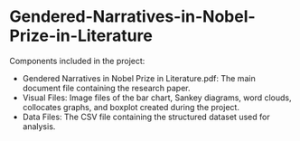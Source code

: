 # Gendered-Narratives-in-Nobel-Prize-in-Literature
Components included in the project: 
* Gendered Narratives in Nobel Prize in Literature.pdf: The main document file containing the research paper.
* Visual Files: Image files of the bar chart, Sankey diagrams, word clouds, collocates graphs, and boxplot created during the project.
* Data Files: The CSV file containing the structured dataset used for analysis.
